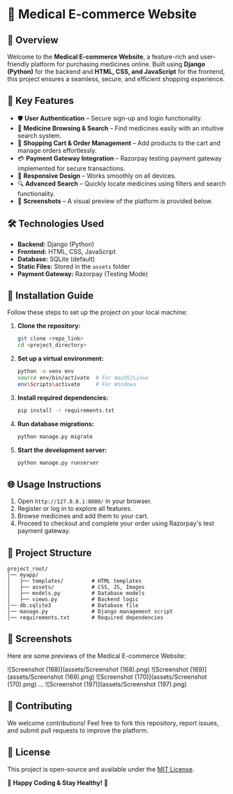 # 🏥 Medical E-commerce Website

## 🌟 Overview

Welcome to the **Medical E-commerce Website**, a feature-rich and user-friendly platform for purchasing medicines online. Built using **Django (Python)** for the backend and **HTML, CSS, and JavaScript** for the frontend, this project ensures a seamless, secure, and efficient shopping experience.

## 🚀 Key Features

- 🛡 **User Authentication** – Secure sign-up and login functionality.
- 💊 **Medicine Browsing & Search** – Find medicines easily with an intuitive search system.
- 🛒 **Shopping Cart & Order Management** – Add products to the cart and manage orders effortlessly.
- 💳 **Payment Gateway Integration** – Razorpay testing payment gateway implemented for secure transactions.
- 📱 **Responsive Design** – Works smoothly on all devices.
- 🔍 **Advanced Search** – Quickly locate medicines using filters and search functionality.
- 📸 **Screenshots** – A visual preview of the platform is provided below.

## 🛠 Technologies Used

- **Backend:** Django (Python)
- **Frontend:** HTML, CSS, JavaScript
- **Database:** SQLite (default)
- **Static Files:** Stored in the `assets` folder
- **Payment Gateway:** Razorpay (Testing Mode)

## 🔧 Installation Guide

Follow these steps to set up the project on your local machine:

1. **Clone the repository:**
   ```bash
   git clone <repo_link>
   cd <project_directory>
   ```
2. **Set up a virtual environment:**
   ```bash
   python -m venv env
   source env/bin/activate  # For macOS/Linux
   env\Scripts\activate     # For Windows
   ```
3. **Install required dependencies:**
   ```bash
   pip install -r requirements.txt
   ```
4. **Run database migrations:**
   ```bash
   python manage.py migrate
   ```
5. **Start the development server:**
   ```bash
   python manage.py runserver
   ```

## 🌐 Usage Instructions

1. Open `http://127.0.0.1:8000/` in your browser.
2. Register or log in to explore all features.
3. Browse medicines and add them to your cart.
4. Proceed to checkout and complete your order using Razorpay's test payment gateway.

## 📂 Project Structure

```
project_root/
│── myapp/
│   ├── templates/         # HTML templates
│   ├── assets/            # CSS, JS, Images
│   ├── models.py          # Database models
│   ├── views.py           # Backend logic
│── db.sqlite3             # Database file
│── manage.py              # Django management script
│── requirements.txt       # Required dependencies
```

## 📸 Screenshots

Here are some previews of the Medical E-commerce Website:

![Screenshot (168)](assets/Screenshot (168).png)
![Screenshot (169)](assets/Screenshot (169).png)
![Screenshot (170)](assets/Screenshot (170).png)
...
![Screenshot (197)](assets/Screenshot (197).png)


## 🤝 Contributing

We welcome contributions! Feel free to fork this repository, report issues, and submit pull requests to improve the platform.

## 📜 License

This project is open-source and available under the [MIT License](LICENSE).

🚀 **Happy Coding & Stay Healthy!** 💙


